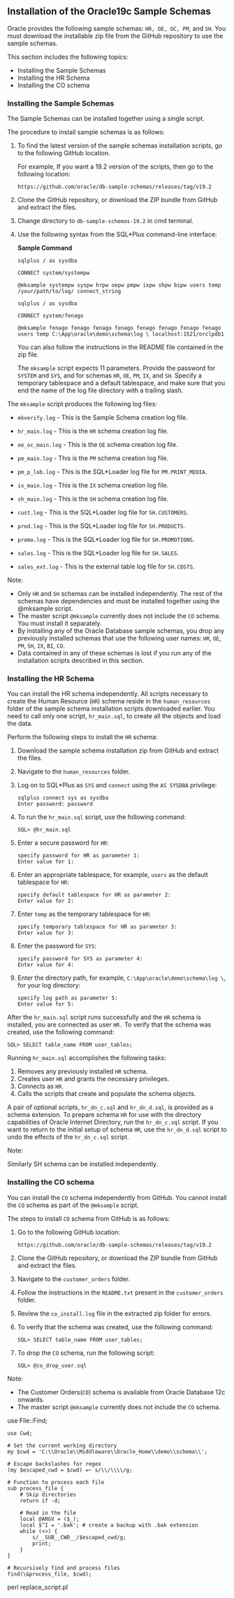 ## Installation of the Oracle19c Sample Schemas

Oracle provides the following sample schemas:
`HR, OE, OC, PM`, and `SH`. You must
download the installable zip file from the GitHub repository to use the
sample schemas.


This section includes the following topics:

- Installing the Sample Schemas
- Installing the HR Schema
- Installing the CO schema



### Installing the Sample Schemas


The Sample Schemas can be installed together using a single script.


The procedure to install sample schemas is as follows:

1.  To find the latest version of the sample schemas installation
    scripts, go to the following GitHub location.

    For example, If you want a 19.2 version of the scripts, then go to
    the following location:
    ```
    https://github.com/oracle/db-sample-schemas/releases/tag/v19.2
    ```

2.  Clone the GitHub repository, or download the ZIP bundle from GitHub
    and extract the files.

3.  Change directory to `db-sample-schemas-19.2` in cmd terminal.

4.  Use the following syntax from the SQL\*Plus command-line interface:

    **Sample Command**

    ```
    sqlplus / as sysdba

    CONNECT system/systempw

    @mksample systempw syspw hrpw oepw pmpw ixpw shpw bipw users temp /your/path/to/log/ connect_string
    ```

    ```
    sqlplus / as sysdba

    CONNECT system/fenago

    @mksample fenago fenago fenago fenago fenago fenago fenago fenago users temp C:\App\oracle\demo\schema\log \ localhost:1521/orclpdb1
    ```

    You can also follow the instructions in the README file contained in
    the zip file.

    The `mksample` script expects 11 parameters. Provide the
    password for `SYSTEM` and `SYS`, and for schemas
    `HR`, `OE`, `PM`, `IX`, and
    `SH`. Specify a temporary tablespace and a default
    tablespace, and make sure that you end the name of the log file
    directory with a trailing slash.



The `mksample` script produces the following log files:

-   `mkverify.log` - This is the Sample Schema creation log
    file.

-   `hr_main.log` - This is the `HR` schema creation
    log file.

-   `oe_oc_main.log` - This is the `OE` schema
    creation log file.

-   `pm_main.log` - This is the `PM` schema creation
    log file.

-   `pm_p_lob.log` - This is the SQL\*Loader log file for
    `PM.PRINT_MEDIA`.

-   `ix_main.log` - This is the `IX` schema creation
    log file.

-   `sh_main.log` - This is the `SH` schema creation
    log file.

-   `cust.log` - This is the SQL\*Loader log file for
    `SH.CUSTOMERS`.

-   `prod.log` - This is the SQL\*Loader log file for
    `SH.PRODUCTS`.

-   `promo.log` - This is the SQL\*Loader log file for
    `SH.PROMOTIONS`.

-   `sales.log` - This is the SQL\*Loader log file for
    `SH.SALES`.

-   `sales_ext.log` - This is the external table log file for
    `SH.COSTS`.


Note:


- Only `HR` and `SH` schemas can be installed independently. The rest of the schemas have dependencies and must be installed together using the @mksample script.
- The master script `@mksample` currently does not include the `CO` schema. You must install it separately.
- By installing any of the Oracle Database sample schemas, you drop
    any previously installed schemas that use the following user names:
    `HR`, `OE`, `PM`, `SH`,
    `IX`, `BI`, `CO`.
- Data contained in any of these schemas is lost if you run any of the
    installation scripts described in this section.





### Installing the HR Schema


You can install the HR schema independently. All scripts necessary to
create the Human Resource (`HR`) schema reside in the
`human_resources` folder of the sample schema installation
scripts downloaded earlier. You need to call only one script,
`hr_main.sql`, to create all the objects and load the data.


Perform the following steps to install the `HR` schema:

1.  Download the sample schema installation zip from GitHub and extract
    the files.

2.  Navigate to the `human_resources` folder.

3.  Log on to SQL\*Plus as `SYS` and `connect` using
    the `AS SYSDBA` privilege:

    ```
    sqlplus connect sys as sysdba
    Enter password: password
    ```

4.  To run the `hr_main.sql` script, use the following command:

    ```
    SQL> @hr_main.sql
    ```

5.  Enter a secure password for `HR`:

    ```
    specify password for HR as parameter 1:
    Enter value for 1:
    ```

6.  Enter an appropriate tablespace, for example, `users` as
    the default tablespace for `HR`:

    ```
    specify default tablespace for HR as parameter 2:
    Enter value for 2:
    ```

7.  Enter `temp` as the temporary tablespace for `HR`:

    ```
    specify temporary tablespace for HR as parameter 3:
    Enter value for 3:
    ```

8.  Enter the password for `SYS`:

    ```
    specify password for SYS as parameter 4:
    Enter value for 4:
    ```

9.  Enter the directory path, for example,
    `C:\App\oracle\demo\schema\log \`, for
    your log directory:

    ```
    specify log path as parameter 5:
    Enter value for 5:
    ```

After the `hr_main.sql` script runs successfully and the
`HR` schema is installed, you are connected as user
`HR.` To verify that the schema was created, use the following
command:

```
SQL> SELECT table_name FROM user_tables;
```

Running `hr_main.sql` accomplishes the following tasks:


1.  Removes any previously installed `HR` schema.
2.  Creates user `HR` and grants the necessary privileges.
3.  Connects as `HR`.
4.  Calls the scripts that create and populate the schema objects.


A pair of optional scripts, `hr_dn_c.sql` and
`hr_dn_d.sql`, is provided as a schema extension. To prepare
schema `HR` for use with the directory capabilities of Oracle
Internet Directory, run the `hr_dn_c.sql` script. If you want
to return to the initial setup of schema `HR`, use the
`hr_dn_d.sql` script to undo the effects of the
`hr_dn_c.sql` script.




Note:

Similarly SH schema can be installed independently.





### Installing the CO schema

You can install the `CO` schema independently from GitHub. You
cannot install the `CO` schema as part of the
`@mksample` script.


The steps to install `CO` schema from GitHub is as follows:


1.  Go to the following GitHub location:

    ```
    https://github.com/oracle/db-sample-schemas/releases/tag/v19.2
    ```

2.  Clone the GitHub repository, or download the ZIP bundle from GitHub
    and extract the files.
3.  Navigate to the `customer_orders` folder.
4.  Follow the instructions in the `README.txt` present in the
    `customer_orders` folder.
5.  Review the `co_install.log` file in the extracted zip
    folder for errors.
6.  To verify that the schema was created, use the following command:


    ```
    SQL> SELECT table_name FROM user_tables;
    ```

7.  To drop the `CO` schema, run the following script:


    ```
    SQL> @co_drop_user.sql
    ```




Note:

-   The Customer Orders(`CO`) schema is available from Oracle
    Database 12c onwards.
-   The master script `@mksample` currently does not include
    the `CO` schema.


use File::Find;
```
use Cwd;

# Set the current working directory
my $cwd = 'C:\\Oracle\\Middleware\\Oracle_Home\\demo\\schema\\';

# Escape backslashes for regex
(my $escaped_cwd = $cwd) =~ s/\\/\\\\/g;

# Function to process each file
sub process_file {
    # Skip directories
    return if -d;

    # Read in the file
    local @ARGV = ($_);
    local $^I = '.bak'; # create a backup with .bak extension
    while (<>) {
        s/__SUB__CWD__/$escaped_cwd/g;
        print;
    }
}

# Recursively find and process files
find(\&process_file, $cwd);
```
perl replace_script.pl

